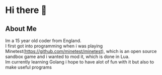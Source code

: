 # Hi there 👋
## About Me
Im a 15 year old coder from England.<br/>
I first got into programming when i was playing Minetest(https://github.com/minetest/minetest), which is an open source sandbox game and i wanted to mod it, which is done in Lua.<br/>
Im currently learning Golang i hope to have alot of fun with it but also to make useful programs<br/>
